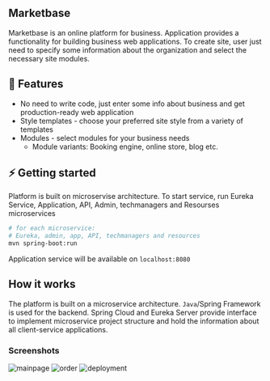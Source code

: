 ## Marketbase
Marketbase is an online platform for business. Application provides a functionality for building business web applications. To create site, user just need to specify some information about the organization and select the necessary site modules.

## 🎯 Features

* No need to write code, just enter some info about business and get production-ready web application
* Style templates - choose your preferred site style from a variety of templates
* Modules - select modules for your business needs 
  * Module variants: Booking engine, online store, blog etc.
## ⚡️ Getting started
Platform is built on microservise architecture. To start service, run Eureka Service, Application, API, Admin, techmanagers and Resourses microservices
```bash
# for each microservice:
# Eureka, admin, app, API, techmanagers and resources
mvn spring-boot:run
```
Application service will be available on `localhost:8080`

## How it works
The platform is built on a microservice architecture. `Java`/Spring Framework is used for the backend. Spring Cloud and Eureka Server provide interface to implement microservice project structure and hold the information about all client-service applications. 

### Screenshots

![mainpage](https://user-images.githubusercontent.com/40773987/159268366-10708233-8847-4308-89d1-619d08a0955a.png)
![order](https://user-images.githubusercontent.com/40773987/159268478-2df60659-b50e-4af9-8e02-4cb64a6680f1.png)
![deployment](https://user-images.githubusercontent.com/40773987/159268512-99bf7c27-835d-47e1-a800-f310927f7a27.png)
